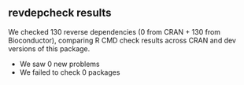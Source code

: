 ## revdepcheck results

We checked 130 reverse dependencies (0 from CRAN + 130 from Bioconductor), comparing R CMD check results across CRAN and dev versions of this package.

 * We saw 0 new problems
 * We failed to check 0 packages

